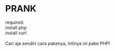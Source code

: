 # PRANK
required:<br>
install php<br>
install curl<br>
<br>
Cari aja sendiri cara pakenya, intinya ini pake PHP!
